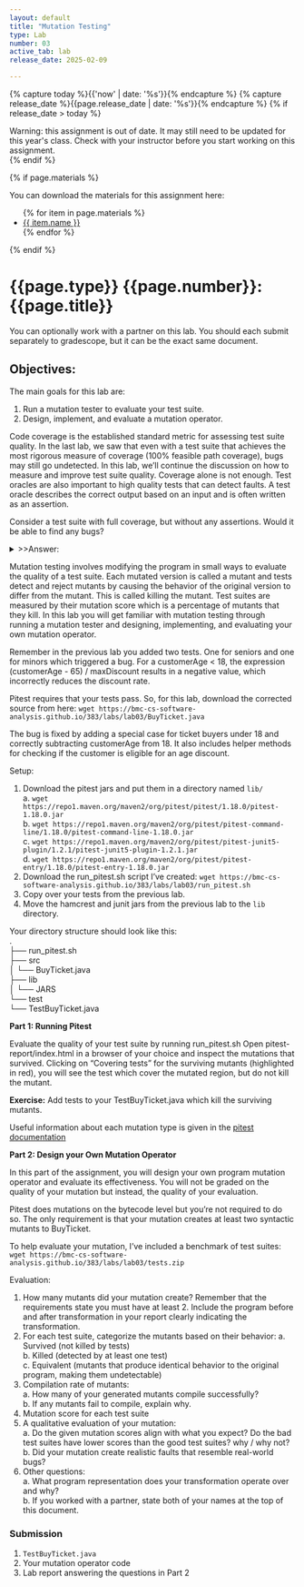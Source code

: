 ```yaml
---
layout: default
title: "Mutation Testing"
type: Lab
number: 03
active_tab: lab
release_date: 2025-02-09

---
```


<!-- Check whether the assignment is ready to release -->
{% capture today %}{{'now' | date: '%s'}}{% endcapture %}
{% capture release_date %}{{page.release_date | date: '%s'}}{% endcapture %}
{% if release_date > today %} 
<div class="alert alert-danger">
Warning: this assignment is out of date.  It may still need to be updated for this year's class.  Check with your instructor before you start working on this assignment.
</div>
{% endif %}
<!-- End of check whether the assignment is up to date -->


<!-- Check whether the assignment is up to date -->
<!--{% capture this_year %}{{'now' | date: '%Y'}}{% endcapture %}
{% capture due_year %}{{page.due_date | date: '%Y'}}{% endcapture %}
{% if this_year != due_year %} 
<div class="alert alert-danger">
Warning: this assignment is out of date.  It may still need to be updated for this year's class.  Check with your instructor before you start working on this assignment.
</div>
{% endif %}-->
<!-- End of check whether the assignment is up to date -->



{% if page.materials %}
<div class="alert alert-info">
You can download the materials for this assignment here:
<ul>
{% for item in page.materials %}
<li><a href="{{item.url}}">{{ item.name }}</a></li>
{% endfor %}
</ul>

</div>
{% endif %}





{{page.type}} {{page.number}}: {{page.title}}
=============================================================


You can optionally work with a partner on this lab. You should each submit separately to gradescope, but it can be the exact same document. 

## Objectives:

The main goals for this lab are:

1. Run a mutation tester to evaluate your test suite.
2. Design, implement, and evaluate a mutation operator.

Code coverage is the established standard metric for assessing test suite quality. In the last lab, we saw that even with a test suite that achieves the most rigorous measure of coverage (100% feasible path coverage), bugs may still go undetected. In this lab, we’ll continue the discussion on how to measure and improve test suite quality. Coverage alone is not enough. Test oracles are also important to high quality tests that can detect faults. A test oracle describes the correct output based on an input and is often written as an assertion.

Consider a test suite with full coverage, but without any assertions. Would it be able to find any bugs? 

<details>
<summary>>>Answer:</summary>
It would only be able to find violations in safety properties (things that should be true across all java programs), but it would not be able to find violations in functional properties. In our [BuyTicket](https://github.com/elizabethdinella/code-coverage/blob/main/src/BuyTicket.java) code from last lab, BUG 1 could be detected without assertions but BUG 2 could not. 
</details>

Mutation testing involves modifying the program in small ways to evaluate the quality of a test suite. Each mutated version is called a mutant and tests detect and reject mutants by causing the behavior of the original version to differ from the mutant. This is called killing the mutant. Test suites are measured by their mutation score which is a percentage of mutants that they kill. In this lab you will get familiar with mutation testing through running a mutation tester and designing, implementing, and evaluating your own mutation operator.  

Remember in the previous lab you added two tests. One for seniors and one for minors which triggered a bug. For a customerAge < 18, the  expression (customerAge - 65) / maxDiscount results in a negative value, which incorrectly reduces the discount rate.

Pitest requires that your tests pass. So, for this lab, download the corrected source from here: 
`wget https://bmc-cs-software-analysis.github.io/383/labs/lab03/BuyTicket.java`

The bug is fixed by adding a special case for ticket buyers under 18 and correctly subtracting customerAge from 18. It also includes helper methods for checking if the customer is eligible for an age discount. 

Setup:
1. Download the pitest jars and put them in a directory named `lib/`  
    a. `wget https://repo1.maven.org/maven2/org/pitest/pitest/1.18.0/pitest-1.18.0.jar`  
    b. `wget https://repo1.maven.org/maven2/org/pitest/pitest-command-line/1.18.0/pitest-command-line-1.18.0.jar`  
    c. `wget https://repo1.maven.org/maven2/org/pitest/pitest-junit5-plugin/1.2.1/pitest-junit5-plugin-1.2.1.jar`  
    d. `wget https://repo1.maven.org/maven2/org/pitest/pitest-entry/1.18.0/pitest-entry-1.18.0.jar`  
2. Download the run_pitest.sh script I’ve created: `wget https://bmc-cs-software-analysis.github.io/383/labs/lab03/run_pitest.sh`  
3. Copy over your tests from the previous lab.   
4. Move the hamcrest and junit jars from the previous lab to the `lib` directory.   

Your directory structure should look like this:  
.  
├── run_pitest.sh  
├── src  
│   └── BuyTicket.java  
├── lib  
│   └── JARS  
└── test  
        └── TestBuyTicket.java  


**Part 1: Running Pitest**

Evaluate the quality of your test suite by running run_pitest.sh 
Open pitest-report/index.html in a browser of your choice and inspect the mutations that survived.
Clicking on “Covering tests” for the surviving mutants (highlighted in red), you will see the test which cover the mutated region, but do not kill the mutant. 

**Exercise:** Add tests to your TestBuyTicket.java which kill the surviving mutants. 

Useful information about each mutation type is given in the [pitest documentation](https://pitest.org/quickstart/mutators/)

**Part 2: Design your Own Mutation Operator**

In this part of the assignment, you will design your own program mutation operator and evaluate its effectiveness. You will not be graded on the quality of your mutation but instead, the quality of your evaluation. 

Pitest does mutations on the bytecode level but you’re not required to do so. The only requirement is that your mutation creates at least two syntactic mutants to BuyTicket. 

To help evaluate your mutation, I’ve included a benchmark of test suites:
`wget https://bmc-cs-software-analysis.github.io/383/labs/lab03/tests.zip`

Evaluation:
1. How many mutants did your mutation create? Remember that the requirements state you must have at least 2. Include the program before and after transformation in your report clearly indicating the transformation. 
2. For each test suite, categorize the mutants based on their behavior:
    a. Survived (not killed by tests)  
    b. Killed (detected by at least one test)  
    c. Equivalent (mutants that produce identical behavior to the original program, making them undetectable)  
3. Compilation rate of mutants:  
    a. How many of your generated mutants compile successfully?   
    b. If any mutants fail to compile, explain why.  
4. Mutation score for each test suite
5. A qualitative evaluation of your mutation:  
    a. Do the given mutation scores align with what you expect? Do the bad test suites have lower scores than the good test suites? why / why not?   
    b. Did your mutation create realistic faults that resemble real-world bugs?  
6. Other questions:  
    a. What program representation does your transformation operate over and why?   
    b. If you worked with a partner, state both of your names at the top of this document.  


### Submission 
1. `TestBuyTicket.java`
2. Your mutation operator code
3. Lab report answering the questions in Part 2

